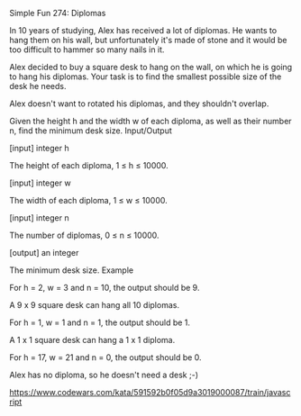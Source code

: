 Simple Fun 274: Diplomas

In 10 years of studying, Alex has received a lot of diplomas. He wants to hang them on his wall, but unfortunately it's made of stone and it would be too difficult to hammer so many nails in it.

Alex decided to buy a square desk to hang on the wall, on which he is going to hang his diplomas. Your task is to find the smallest possible size of the desk he needs.

Alex doesn't want to rotated his diplomas, and they shouldn't overlap.

Given the height h and the width w of each diploma, as well as their number n, find the minimum desk size.
Input/Output

[input] integer h

The height of each diploma, 1 ≤ h ≤ 10000.

[input] integer w

The width of each diploma, 1 ≤ w ≤ 10000.

[input] integer n

The number of diplomas, 0 ≤ n ≤ 10000.

[output] an integer

The minimum desk size.
Example

For h = 2, w = 3 and n = 10, the output should be 9.

A 9 x 9 square desk can hang all 10 diplomas.

For h = 1, w = 1 and n = 1, the output should be 1.

A 1 x 1 square desk can hang a 1 x 1 diploma.

For h = 17, w = 21 and n = 0, the output should be 0.

Alex has no diploma, so he doesn't need a desk ;-)

https://www.codewars.com/kata/591592b0f05d9a3019000087/train/javascript
